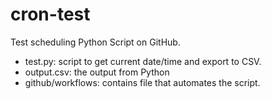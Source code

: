 # cron-test
Test scheduling Python Script on GitHub.

<ul>
  <li>test.py:  script to get current date/time and export to CSV.</li>
  <li>output.csv: the output from Python</li>
  <li>github/workflows: contains file that automates the script.</li>
</ul>
  

